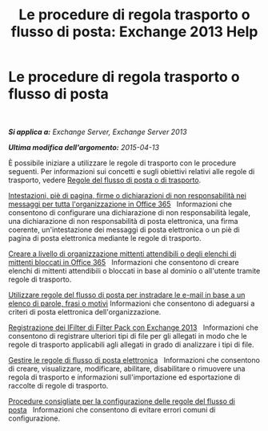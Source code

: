 ﻿---
title: 'Le procedure di regola trasporto o flusso di posta: Exchange 2013 Help'
TOCTitle: Le procedure di regola trasporto o flusso di posta
ms:assetid: f45f6eef-9e35-4ef4-97fa-1f6e277d14a1
ms:mtpsurl: https://technet.microsoft.com/it-it/library/Dn600440(v=EXCHG.150)
ms:contentKeyID: 61060530
ms.date: 05/22/2018
mtps_version: v=EXCHG.150
ms.translationtype: MT
---

# Le procedure di regola trasporto o flusso di posta

 

_**Si applica a:** Exchange Server, Exchange Server 2013_

_**Ultima modifica dell'argomento:** 2015-04-13_

È possibile iniziare a utilizzare le regole di trasporto con le procedure seguenti. Per informazioni sui concetti e sugli obiettivi relativi alle regole di trasporto, vedere [Regole del flusso di posta o di trasporto](mail-flow-rules-transport-rules-in-exchange-2013-exchange-2013-help.md).

[Intestazioni, piè di pagina, firme o dichiarazioni di non responsabilità nei messaggi per tutta l'organizzazione in Office 365](https://technet.microsoft.com/it-it/library/dn600323\(v=exchg.150\))   Informazioni che consentono di configurare una dichiarazione di non responsabilità legale, una dichiarazione di non responsabilità di posta elettronica, una firma coerente, un'intestazione dei messaggi di posta elettronica o un piè di pagina di posta elettronica mediante le regole di trasporto.

[Creare a livello di organizzazione mittenti attendibili o degli elenchi di mittenti bloccati in Office 365](https://technet.microsoft.com/it-it/library/dn198251\(v=exchg.150\))   Informazioni che consentono di creare elenchi di mittenti attendibili o bloccati in base al dominio o all'utente tramite regole di trasporto.

[Utilizzare regole del flusso di posta per instradare le e-mail in base a un elenco di parole, frasi o motivi](use-mail-flow-rules-to-route-email-based-on-a-list-of-words-phrases-or-patterns-exchange-2013-help.md) Informazioni che consentono di adeguarsi a criteri di posta elettronica dell'organizzazione.

[Registrazione dei IFilter di Filter Pack con Exchange 2013](register-filter-pack-ifilters-with-exchange-2013-exchange-2013-help.md)   Informazioni che consentono di registrare ulteriori tipi di file per gli allegati in modo che le regole di trasporto applicabili agli allegati in grado di analizzare i tipi di file.

[Gestire le regole di flusso di posta elettronica](manage-mail-flow-rules-exchange-2013-help.md)   Informazioni che consentono di creare, visualizzare, modificare, abilitare, disabilitare o rimuovere una regola di trasporto e informazioni sull'importazione ed esportazione di raccolte di regole di trasporto.

[Procedure consigliate per la configurazione delle regole del flusso di posta](best-practices-for-configuring-mail-flow-rules-exchange-2013-help.md)   Informazioni che consentono di evitare errori comuni di configurazione.

